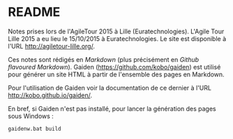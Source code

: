 # README
Notes prises lors de l'AgileTour 2015 à Lille (Euratechnologies). L'Agile Tour Lille 2015
a eu lieu le 15/10/2015 à Euratechnologies. Le site est disponible à l'URL http://agiletour-lille.org/.

Ces notes sont rédigés en *Markdown* (plus précisément en *Github flavoured Markdown*).
Gaiden (https://github.com/kobo/gaiden) est utilisé pour générer un site HTML à
partir de l'ensemble des pages en Markdown.

Pour l'utilisation de Gaiden voir la documentation de ce dernier à l'URL http://kobo.github.io/gaiden/.

En bref, si Gaiden n'est pas installé, pour lancer la génération des pages sous Windows :
```
gaidenw.bat build
```
